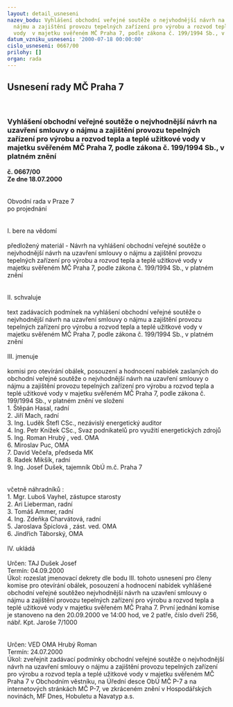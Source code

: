 ```yaml
---
layout: detail_usneseni
nazev_bodu: Vyhlášení obchodní veřejné soutěže o nejvhodnější návrh na uzavření smlouvy  o
  nájmu a zajištění provozu tepelných zařízení pro výrobu a rozvod tepla a teplé užitkové
  vody  v majetku svěřeném MČ Praha 7, podle zákona č. 199/1994 Sb., v platném znění
datum_vzniku_usneseni: '2000-07-18 00:00:00'
cislo_usneseni: 0667/00
prilohy: []
organ: rada
---
```

<div id="ucUsn_pList" class="usn">
	<span><h2>Usnesení rady MČ Praha 7 </h2>
<br></span><div class="standBody">
<span><h3>Vyhlášení obchodní veřejné soutěže o nejvhodnější návrh na uzavření smlouvy  o nájmu a zajištění provozu tepelných zařízení pro výrobu a rozvod tepla a teplé užitkové vody  v majetku svěřeném MČ Praha 7, podle zákona č. 199/1994 Sb., v platném znění</h3></span><div class="center">
		<strong>č. 0667/00</strong><br>
	</div>
<div class="center">
		<strong>Ze dne 18.07.2000</strong><br><br>
	</div>     <br>Obvodní rada v Praze 7<br>po projednání<br><br><br>I.	bere na vědomí<br><br> předložený materiál - Návrh na vyhlášení obchodní veřejné soutěže o nejvhodnější návrh na uzavření smlouvy  o nájmu a zajištění provozu tepelných zařízení pro výrobu a rozvod tepla a teplé užitkové vody  v majetku svěřeném MČ Praha 7, podle zákona č. 199/1994 Sb., v platném znění<br><br><br>II.	schvaluje <br><br>text zadávacích podmínek na vyhlášení obchodní veřejné soutěže o nejvhodnější návrh na uzavření smlouvy  o nájmu a zajištění provozu tepelných zařízení pro výrobu a rozvod tepla a teplé užitkové vody  v majetku svěřeném MČ Praha 7, podle zákona č. 199/1994 Sb., v platném znění<br><br>III.	jmenuje<br><br>komisi pro otevírání obálek, posouzení a hodnocení nabídek zaslaných do obchodní veřejné soutěže o nejvhodnější návrh na uzavření smlouvy  o nájmu a zajištění provozu tepelných zařízení pro výrobu a rozvod tepla a teplé užitkové vody  v majetku svěřeném MČ Praha 7, podle zákona č. 199/1994 Sb., v platném znění ve složení<br>1. Štěpán Hasal, radní<br>2. Jiří Mach, radní<br>3. Ing. Luděk Štefl CSc., nezávislý energetický auditor<br>4. Ing. Petr Knížek CSc., Svaz podnikatelů pro využití energetických zdrojů<br>5. Ing. Roman Hrubý , ved. OMA<br>6. Miroslav Puc, OMA<br>7. David Večeřa, předseda MK<br>8. Radek Mikšík, radní<br>9. Ing. Josef Dušek, tajemník ObÚ m.č. Praha 7<br><br><br>včetně náhradníků :<br>1. Mgr. Luboš Vayhel, zástupce starosty<br>2. Ari Lieberman, radní<br>3. Tomáš Ammer, radní<br>4. Ing. Zdeňka Charvátová, radní<br>5. Jaroslava Špiclová , zást. ved. OMA<br>6. Jindřich Táborský, OMA<br><br>IV.	ukládá <br><br> Určen:	     	TAJ Dušek Josef<br>Termín: 04.09.2000<br>Úkol:	rozeslat jmenovací dekrety dle bodu III. tohoto usnesení pro členy komise pro otevírání obálek, posouzení a hodnocení nabídek vyhlášené obchodní veřejné soutěžeo nejvhodnější návrh na uzavření smlouvy  o nájmu a zajištění provozu tepelných zařízení pro výrobu a rozvod tepla a teplé užitkové vody  v majetku svěřeném MČ Praha 7. První jednání komise je stanoveno na den 20.09.2000 ve 14:00 hod, ve 2 patře, číslo dveří 256, nábř. Kpt. Jaroše 7/1000 <br><br> <br> Určen:	     	VED OMA Hrubý Roman<br>Termín: 24.07.2000<br>Úkol:	zveřejnit zadávací podmínky obchodní veřejné soutěže o nejvhodnější návrh na uzavření smlouvy  o nájmu a zajištění provozu tepelných zařízení pro výrobu a rozvod tepla a teplé užitkové vody  v majetku svěřeném MČ Praha 7 v Obchodním věstníku, na Úřední desce ObÚ MČ P-7 a na internetových stránkách MČ P-7, ve zkráceném znění v Hospodářských novinách, MF Dnes, Hobuletu a Navatyp a.s. <br> </div>
</div>